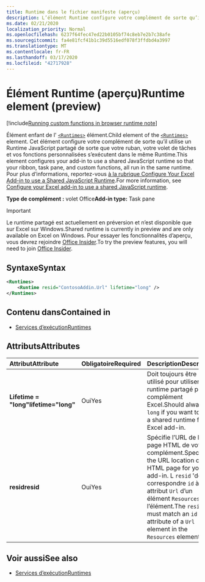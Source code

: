 ```yaml
---
title: Runtime dans le fichier manifeste (aperçu)
description: L’élément Runtime configure votre complément de sorte qu’il utilise un Runtime JavaScript partagé pour son ruban, son volet de tâches et ses fonctions personnalisées.
ms.date: 02/21/2020
localization_priority: Normal
ms.openlocfilehash: 6237f64fec47ed22b0105bf74c8eb7e2b7c38afe
ms.sourcegitcommit: fa4e81fcf41b1c39d5516edf078f3ffdbd4a3997
ms.translationtype: MT
ms.contentlocale: fr-FR
ms.lasthandoff: 03/17/2020
ms.locfileid: "42717928"
---
```

# <a name="runtime-element-preview"></a><span data-ttu-id="e4d19-103">Élément Runtime (aperçu)</span><span class="sxs-lookup"><span data-stu-id="e4d19-103">Runtime element (preview)</span></span>

[!include[Running custom functions in browser runtime note](../../includes/excel-shared-runtime-preview-note.md)]

<span data-ttu-id="e4d19-104">Élément enfant de l' [`<Runtimes>`](runtimes.md) élément.</span><span class="sxs-lookup"><span data-stu-id="e4d19-104">Child element of the [`<Runtimes>`](runtimes.md) element.</span></span> <span data-ttu-id="e4d19-105">Cet élément configure votre complément de sorte qu’il utilise un Runtime JavaScript partagé de sorte que votre ruban, votre volet de tâches et vos fonctions personnalisées s’exécutent dans le même Runtime.</span><span class="sxs-lookup"><span data-stu-id="e4d19-105">This element configures your add-in to use a shared JavaScript runtime so that your ribbon, task pane, and custom functions, all run in the same runtime.</span></span> <span data-ttu-id="e4d19-106">Pour plus d’informations, reportez-vous [à la rubrique Configure Your Excel Add-in to use a Shared JavaScript Runtime](../../excel/configure-your-add-in-to-use-a-shared-runtime.md).</span><span class="sxs-lookup"><span data-stu-id="e4d19-106">For more information, see [Configure your Excel add-in to use a shared JavaScript runtime](../../excel/configure-your-add-in-to-use-a-shared-runtime.md).</span></span>

<span data-ttu-id="e4d19-107">**Type de complément :** volet Office</span><span class="sxs-lookup"><span data-stu-id="e4d19-107">**Add-in type:** Task pane</span></span>

> [!IMPORTANT]
> <span data-ttu-id="e4d19-108">Le runtime partagé est actuellement en préversion et n’est disponible que sur Excel sur Windows.</span><span class="sxs-lookup"><span data-stu-id="e4d19-108">Shared runtime is currently in preview and are only available on Excel on Windows.</span></span> <span data-ttu-id="e4d19-109">Pour essayer les fonctionnalités d’aperçu, vous devrez rejoindre [Office Insider](https://insider.office.com/).</span><span class="sxs-lookup"><span data-stu-id="e4d19-109">To try the preview features, you will need to join [Office Insider](https://insider.office.com/).</span></span>

## <a name="syntax"></a><span data-ttu-id="e4d19-110">Syntaxe</span><span class="sxs-lookup"><span data-stu-id="e4d19-110">Syntax</span></span>

```XML
<Runtimes>
    <Runtime resid="ContosoAddin.Url" lifetime="long" />
</Runtimes>
```

## <a name="contained-in"></a><span data-ttu-id="e4d19-111">Contenu dans</span><span class="sxs-lookup"><span data-stu-id="e4d19-111">Contained in</span></span>

- [<span data-ttu-id="e4d19-112">Services d’exécution</span><span class="sxs-lookup"><span data-stu-id="e4d19-112">Runtimes</span></span>](runtimes.md)

## <a name="attributes"></a><span data-ttu-id="e4d19-113">Attributs</span><span class="sxs-lookup"><span data-stu-id="e4d19-113">Attributes</span></span>

|  <span data-ttu-id="e4d19-114">Attribut</span><span class="sxs-lookup"><span data-stu-id="e4d19-114">Attribute</span></span>  |  <span data-ttu-id="e4d19-115">Obligatoire</span><span class="sxs-lookup"><span data-stu-id="e4d19-115">Required</span></span>  |  <span data-ttu-id="e4d19-116">Description</span><span class="sxs-lookup"><span data-stu-id="e4d19-116">Description</span></span>  |
|:-----|:-----|:-----|
|  <span data-ttu-id="e4d19-117">**Lifetime = "long"**</span><span class="sxs-lookup"><span data-stu-id="e4d19-117">**lifetime="long"**</span></span>  |  <span data-ttu-id="e4d19-118">Oui</span><span class="sxs-lookup"><span data-stu-id="e4d19-118">Yes</span></span>  | <span data-ttu-id="e4d19-119">Doit toujours être `long` utilisé pour utiliser un runtime partagé pour le complément Excel.</span><span class="sxs-lookup"><span data-stu-id="e4d19-119">Should always be `long` if you want to use a shared runtime for the Excel add-in.</span></span> |
|  <span data-ttu-id="e4d19-120">**resid**</span><span class="sxs-lookup"><span data-stu-id="e4d19-120">**resid**</span></span>  |  <span data-ttu-id="e4d19-121">Oui</span><span class="sxs-lookup"><span data-stu-id="e4d19-121">Yes</span></span>  | <span data-ttu-id="e4d19-122">Spécifie l’URL de la page HTML de votre complément.</span><span class="sxs-lookup"><span data-stu-id="e4d19-122">Specifies the URL location of the HTML page for your add-in.</span></span> <span data-ttu-id="e4d19-123">L `resid` 'doit correspondre `id` à un attribut `Url` d’un élément `Resources` dans l’élément.</span><span class="sxs-lookup"><span data-stu-id="e4d19-123">The `resid` must match an `id` attribute of a `Url` element in the `Resources` element.</span></span> |

## <a name="see-also"></a><span data-ttu-id="e4d19-124">Voir aussi</span><span class="sxs-lookup"><span data-stu-id="e4d19-124">See also</span></span>

- [<span data-ttu-id="e4d19-125">Services d’exécution</span><span class="sxs-lookup"><span data-stu-id="e4d19-125">Runtimes</span></span>](runtimes.md)
